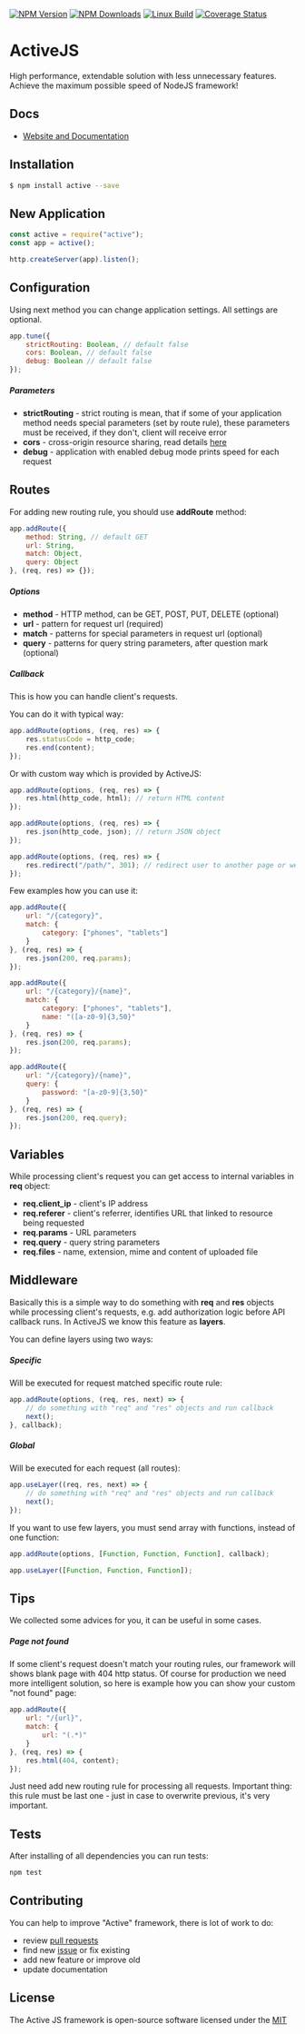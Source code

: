 [![NPM Version][npm-image]][npm-url]
[![NPM Downloads][downloads-image]][downloads-url]
[![Linux Build][travis-image]][travis-url]
[![Coverage Status](https://coveralls.io/repos/github/IgorKirei/active/badge.svg?branch=master)](https://coveralls.io/github/IgorKirei/active?branch=master)

# ActiveJS
High performance, extendable solution with less unnecessary features. Achieve the maximum possible speed of NodeJS framework!

## Docs
- [Website and Documentation](http://activejs.pro/)

## Installation

```bash
$ npm install active --save
```

## New Application

```js
const active = require("active");
const app = active();

http.createServer(app).listen();
```

## Configuration
Using next method you can change application settings. All settings are optional.
```js
app.tune({
    strictRouting: Boolean, // default false
    cors: Boolean, // default false
    debug: Boolean // default false
});
```

##### Parameters
- **strictRouting** - strict routing is mean, that if some of your application method needs special parameters (set by route rule), these parameters must be received, if they don't, client will receive error
- **cors** - cross-origin resource sharing, read details [here](https://developer.mozilla.org/en-US/docs/Web/HTTP/CORS)
- **debug** - application with enabled debug mode prints speed for each request

## Routes
For adding new routing rule, you should use **addRoute** method:

```js
app.addRoute({
    method: String, // default GET
    url: String,
    match: Object,
    query: Object
}, (req, res) => {});
```

##### Options
- **method** - HTTP method, can be GET, POST, PUT, DELETE (optional)
- **url** - pattern for request url (required)
- **match** - patterns for special parameters in request url (optional)
- **query** - patterns for query string parameters, after question mark (optional)

##### Callback
This is how you can handle client's requests.

You can do it with typical way:
```js
app.addRoute(options, (req, res) => {
    res.statusCode = http_code;
    res.end(content);
});
```
Or with custom way which is provided by ActiveJS:

```js
app.addRoute(options, (req, res) => {
    res.html(http_code, html); // return HTML content
});
```
```js
app.addRoute(options, (req, res) => {
    res.json(http_code, json); // return JSON object
});
```
```js
app.addRoute(options, (req, res) => {
    res.redirect("/path/", 301); // redirect user to another page or website
});
```
Few examples how you can use it:

```js
app.addRoute({
    url: "/{category}",
    match: {
        category: ["phones", "tablets"]
    }
}, (req, res) => {
    res.json(200, req.params);
});
```
```js
app.addRoute({
    url: "/{category}/{name}",
    match: {
        category: ["phones", "tablets"],
        name: "([a-z0-9]{3,50}"
    }
}, (req, res) => {
    res.json(200, req.params);
});
```
```js
app.addRoute({
    url: "/{category}/{name}",
    query: {
        password: "[a-z0-9]{3,50}"
    }
}, (req, res) => {
    res.json(200, req.query);
});
```

## Variables
While processing client's request you can get access to internal variables in **req** object:

- **req.client_ip** - client's IP address
- **req.referer** - client's referrer, identifies URL that linked to resource being requested
- **req.params** - URL parameters
- **req.query** - query string parameters
- **req.files** - name, extension, mime and content of uploaded file

## Middleware
Basically this is a simple way to do something with **req** and **res** objects while processing client's requests, e.g. add authorization logic before API callback runs. In ActiveJS we know this feature as **layers**.

You can define layers using two ways:

##### Specific
Will be executed for request matched specific route rule:
```js
app.addRoute(options, (req, res, next) => {
    // do something with "req" and "res" objects and run callback
    next();
}, callback);
```

##### Global
Will be executed for each request (all routes):
```js
app.useLayer((req, res, next) => {
    // do something with "req" and "res" objects and run callback
    next();
});
```
If you want to use few layers, you must send array with functions, instead of one function:
```js
app.addRoute(options, [Function, Function, Function], callback);
```
```js
app.useLayer([Function, Function, Function]);
```

## Tips
We collected some advices for you, it can be useful in some cases.

##### Page not found
If some client's request doesn't match your routing rules, our framework will shows blank page with 404 http status. Of course for production we need more intelligent solution, so here is example how you can show your custom "not found" page:
```js
app.addRoute({
    url: "/{url}",
    match: {
        url: "(.*)"
    }
}, (req, res) => {
    res.html(404, content);
});
```
Just need add new routing rule for processing all requests. Important thing: this rule must be last one - just in case to overwrite previous, it's very important.

## Tests
After installing of all dependencies you can run tests:
```js
npm test
```

## Contributing
You can help to improve "Active" framework, there is lot of work to do:
- review [pull requests](https://github.com/IgorKirei/active/pulls)
- find new [issue](https://github.com/IgorKirei/active/issues) or fix existing
- add new feature or improve old
- update documentation


## License
The Active JS framework is open-source software licensed under the [MIT](LICENSE)

[npm-image]: https://img.shields.io/npm/v/active.svg?style=flat
[npm-url]: https://npmjs.org/package/active
[downloads-image]: https://img.shields.io/npm/dm/active.svg?style=flat
[downloads-url]: https://npmjs.org/package/active
[travis-image]: https://img.shields.io/travis/IgorKirei/active.svg?style=flat
[travis-url]: https://travis-ci.org/IgorKirei/active
